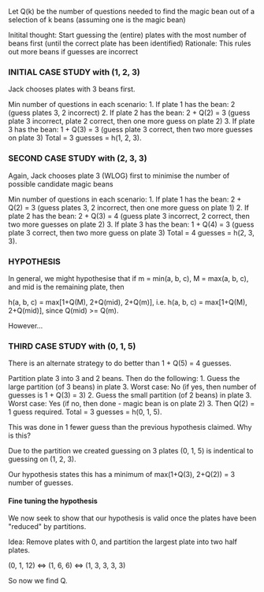 Let Q(k) be the number of questions needed to find the magic bean out of a selection of k beans (assuming one is the magic bean)

Initital thought: Start guessing the (entire) plates with the most number of beans first (until the correct plate has been identified)
Rationale: This rules out more beans if guesses are incorrect


### INITIAL CASE STUDY with (1, 2, 3)
Jack chooses plates with 3 beans first.

Min number of questions in each scenario:
    1. If plate 1 has the bean: 2               (guess plates 3, 2 incorrect)
    2. If plate 2 has the bean: 2 + Q(2) = 3    (guess plate 3 incorrect, plate 2 correct, then one more guess on plate 2)
    3. If plate 3 has the bean: 1 + Q(3) = 3    (guess plate 3 correct, then two more guesses on plate 3)
Total = 3 guesses = h(1, 2, 3).


### SECOND CASE STUDY with (2, 3, 3)
Again, Jack chooses plate 3 (WLOG) first to minimise the number of possible candidate magic beans

Min number of questions in each scenario:
    1. If plate 1 has the bean: 2 + Q(2) = 3    (guess plates 3, 2 incorrect, then one more guess on plate 1)
    2. If plate 2 has the bean: 2 + Q(3) = 4    (guess plate 3 incorrect, 2 correct, then two more guesses on plate 2)
    3. If plate 3 has the bean: 1 + Q(4) = 3    (guess plate 3 correct, then two more guess on plate 3)
Total = 4 guesses = h(2, 3, 3).


### HYPOTHESIS
In general, we might hypothesise that if m = min(a, b, c), M = max(a, b, c), and mid is the remaining plate, then

h(a, b, c) = max[1+Q(M), 2+Q(mid), 2+Q(m)],      i.e.        h(a, b, c) = max[1+Q(M), 2+Q(mid)],       since Q(mid) >= Q(m).

However...


### THIRD CASE STUDY with (0, 1, 5)
There is an alternate strategy to do better than 1 + Q(5) = 4 guesses. 

Partition plate 3 into 3 and 2 beans. Then do the following:
    1. Guess the large partition (of 3 beans) in plate 3.       Worst case: No (if yes, then number of guesses is 1 + Q(3) = 3)
    2. Guess the small partition (of 2 beans) in plate 3.       Worst case: Yes (if no, then done - magic bean is on plate 2)
    3. Then Q(2) = 1 guess required.
Total = 3 guesses = h(0, 1, 5). 


This was done in 1 fewer guess than the previous hypothesis claimed. Why is this? 

Due to the partition we created guessing on 3 plates (0, 1, 5) is indentical to guessing on (1, 2, 3).

Our hypothesis states this has a minimum of max(1+Q(3), 2+Q(2)) = 3 number of guesses. 


#### Fine tuning the hypothesis
We now seek to show that our hypothesis is valid once the plates have been "reduced" by partitions.

Idea: Remove plates with 0, and partition the largest plate into two half plates.

(0, 1, 12)
<=> (1, 6, 6)
<=> (1, 3, 3, 3, 3) 



So now we find Q.
